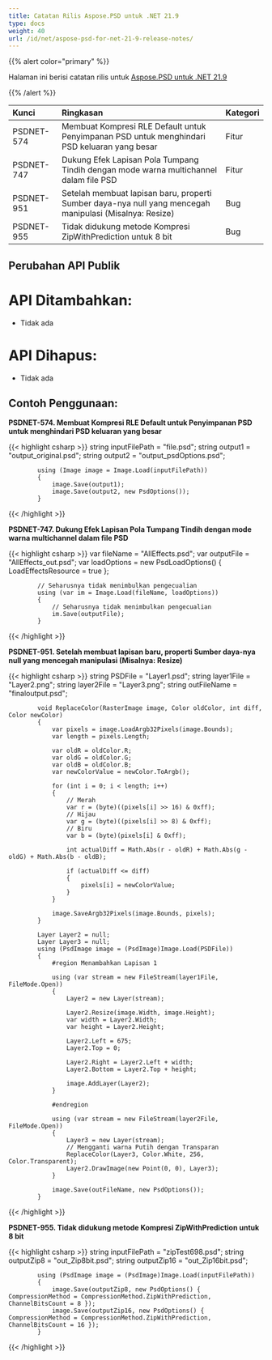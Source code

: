 ```yaml
---
title: Catatan Rilis Aspose.PSD untuk .NET 21.9
type: docs
weight: 40
url: /id/net/aspose-psd-for-net-21-9-release-notes/
---
```


{{% alert color="primary" %}}

Halaman ini berisi catatan rilis untuk [Aspose.PSD untuk .NET 21.9](https://www.nuget.org/packages/Aspose.PSD/)

{{% /alert %}}

|**Kunci**|**Ringkasan**|**Kategori**|
| :- | :- | :- |
|PSDNET-574|Membuat Kompresi RLE Default untuk Penyimpanan PSD untuk menghindari PSD keluaran yang besar|Fitur|
|PSDNET-747|Dukung Efek Lapisan Pola Tumpang Tindih dengan mode warna multichannel dalam file PSD|Fitur|
|PSDNET-951|Setelah membuat lapisan baru, properti Sumber daya-nya null yang mencegah manipulasi (Misalnya: Resize)|Bug|
|PSDNET-955|Tidak didukung metode Kompresi ZipWithPrediction untuk 8 bit|Bug|

## **Perubahan API Publik**
# **API Ditambahkan:**
- Tidak ada

# **API Dihapus:**
- Tidak ada

## **Contoh Penggunaan:**

**PSDNET-574. Membuat Kompresi RLE Default untuk Penyimpanan PSD untuk menghindari PSD keluaran yang besar**

{{< highlight csharp >}}
            string inputFilePath = "file.psd";
            string output1 = "output_original.psd";
            string output2 = "output_psdOptions.psd";

            using (Image image = Image.Load(inputFilePath))
            {
                image.Save(output1);
                image.Save(output2, new PsdOptions());
            }
{{< /highlight >}}

**PSDNET-747. Dukung Efek Lapisan Pola Tumpang Tindih dengan mode warna multichannel dalam file PSD**

{{< highlight csharp >}}
            var fileName = "AllEffects.psd";
            var outputFile = "AllEffects_out.psd";
            var loadOptions = new PsdLoadOptions()
            {
                LoadEffectsResource = true
            };

            // Seharusnya tidak menimbulkan pengecualian
            using (var im = Image.Load(fileName, loadOptions))
            {
                // Seharusnya tidak menimbulkan pengecualian
                im.Save(outputFile);
            }
{{< /highlight >}}

**PSDNET-951. Setelah membuat lapisan baru, properti Sumber daya-nya null yang mencegah manipulasi (Misalnya: Resize)**

{{< highlight csharp >}}
            string PSDFile = "Layer1.psd";
            string layer1File = "Layer2.png";
            string layer2File = "Layer3.png";
            string outFileName = "finaloutput.psd";

            void ReplaceColor(RasterImage image, Color oldColor, int diff, Color newColor)
            {
                var pixels = image.LoadArgb32Pixels(image.Bounds);
                var length = pixels.Length;

                var oldR = oldColor.R;
                var oldG = oldColor.G;
                var oldB = oldColor.B;
                var newColorValue = newColor.ToArgb();

                for (int i = 0; i < length; i++)
                {
                    // Merah
                    var r = (byte)((pixels[i] >> 16) & 0xff);
                    // Hijau
                    var g = (byte)((pixels[i] >> 8) & 0xff);
                    // Biru
                    var b = (byte)(pixels[i] & 0xff);

                    int actualDiff = Math.Abs(r - oldR) + Math.Abs(g - oldG) + Math.Abs(b - oldB);

                    if (actualDiff <= diff)
                    {
                        pixels[i] = newColorValue;
                    }
                }

                image.SaveArgb32Pixels(image.Bounds, pixels);
            }

            Layer Layer2 = null;
            Layer Layer3 = null;
            using (PsdImage image = (PsdImage)Image.Load(PSDFile))
            {
                #region Menambahkan Lapisan 1

                using (var stream = new FileStream(layer1File, FileMode.Open))
                {
                    Layer2 = new Layer(stream);

                    Layer2.Resize(image.Width, image.Height);
                    var width = Layer2.Width;
                    var height = Layer2.Height;

                    Layer2.Left = 675;
                    Layer2.Top = 0;

                    Layer2.Right = Layer2.Left + width;
                    Layer2.Bottom = Layer2.Top + height;

                    image.AddLayer(Layer2);
                }

                #endregion

                using (var stream = new FileStream(layer2File, FileMode.Open))
                {
                    Layer3 = new Layer(stream);
                    // Mengganti warna Putih dengan Transparan
                    ReplaceColor(Layer3, Color.White, 256, Color.Transparent);
                    Layer2.DrawImage(new Point(0, 0), Layer3);
                }

                image.Save(outFileName, new PsdOptions());
            }
{{< /highlight >}}

**PSDNET-955. Tidak didukung metode Kompresi ZipWithPrediction untuk 8 bit**

{{< highlight csharp >}}
            string inputFilePath = "zipTest698.psd";
            string outputZip8 = "out_Zip8bit.psd";
            string outputZip16 = "out_Zip16bit.psd";

            using (PsdImage image = (PsdImage)Image.Load(inputFilePath))
            {
                image.Save(outputZip8, new PsdOptions() { CompressionMethod = CompressionMethod.ZipWithPrediction, ChannelBitsCount = 8 });
                image.Save(outputZip16, new PsdOptions() { CompressionMethod = CompressionMethod.ZipWithPrediction, ChannelBitsCount = 16 });
            }
{{< /highlight >}}
